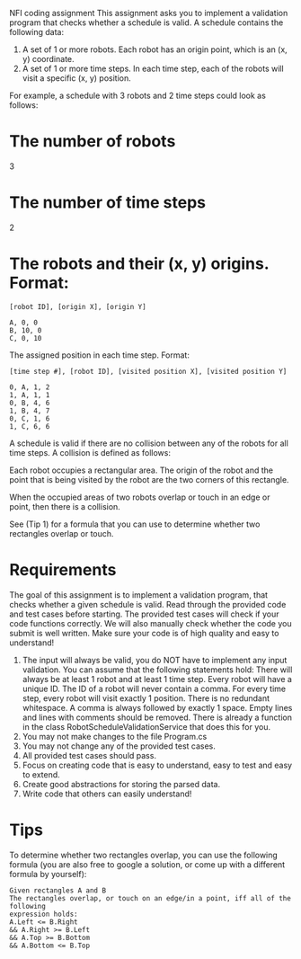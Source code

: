 NFI coding assignment
This assignment asks you to implement a validation program that checks whether a schedule is valid. A
schedule contains the following data:

1. A set of 1 or more robots. Each robot has an origin point, which is an (x, y) coordinate.
2. A set of 1 or more time steps. In each time step, each of the robots will visit a specific (x, y) position.

For example, a schedule with 3 robots and 2 time steps could look as follows:


# The number of robots
3
# The number of time steps
2
# The robots and their (x, y) origins. Format:
```
[robot ID], [origin X], [origin Y]

A, 0, 0
B, 10, 0
C, 0, 10
```

The assigned position in each time step. Format:

```
[time step #], [robot ID], [visited position X], [visited position Y]

0, A, 1, 2
1, A, 1, 1
0, B, 4, 6
1, B, 4, 7
0, C, 1, 6
1, C, 6, 6
```
A schedule is valid if there are no collision between any of the robots for all time steps. A collision is defined
as follows:

Each robot occupies a rectangular area. The origin of the robot and the point that is being visited by the robot are the two corners of this rectangle.

When the occupied areas of two robots overlap or touch in an edge or point, then there is a collision.

See (Tip 1) for a formula that you can use to determine whether two rectangles overlap or touch.

# Requirements

The goal of this assignment is to implement a validation program, that checks whether a given schedule is
valid. Read through the provided code and test cases before starting. The provided test cases will check if
your code functions correctly. We will also manually check whether the code you submit is well written. Make
sure your code is of high quality and easy to understand!
1. The input will always be valid, you do NOT have to implement any input validation. You can assume that
the following statements hold:
There will always be at least 1 robot and at least 1 time step.
Every robot will have a unique ID.
The ID of a robot will never contain a comma.
For every time step, every robot will visit exactly 1 position.
There is no redundant whitespace. A comma is always followed by exactly 1 space.
Empty lines and lines with comments should be removed. There is already a function in the class
RobotScheduleValidationService that does this for you.
2. You may not make changes to the file Program.cs
3. You may not change any of the provided test cases.
4. All provided test cases should pass.
5. Focus on creating code that is easy to understand, easy to test and easy to extend.
6. Create good abstractions for storing the parsed data.
7. Write code that others can easily understand!
# Tips
To determine whether two rectangles overlap, you can use the following formula (you are also free to google a solution, or come up with a different formula by yourself):
```
Given rectangles A and B
The rectangles overlap, or touch on an edge/in a point, iff all of the following
expression holds:
A.Left <= B.Right
&& A.Right >= B.Left
&& A.Top >= B.Bottom
&& A.Bottom <= B.Top
```
